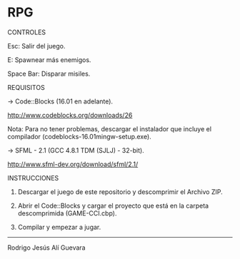 # RPG

CONTROLES

   Esc: Salir del juego.
   
   E: Spawnear más enemigos.
   
   Space Bar: Disparar misiles.

REQUISITOS

-> Code::Blocks (16.01 en adelante).

   http://www.codeblocks.org/downloads/26

   Nota: Para no tener problemas, descargar el instalador que incluye el compilador (codeblocks-16.01mingw-setup.exe).

-> SFML - 2.1 (GCC 4.8.1 TDM (SJLJ) - 32-bit).

   http://www.sfml-dev.org/download/sfml/2.1/

INSTRUCCIONES

1. Descargar el juego de este repositorio y descomprimir el Archivo ZIP.

2. Abrir el Code::Blocks y cargar el proyecto que está en la carpeta descomprimida (GAME-CCI.cbp).

3. Compilar y empezar a jugar.

-------------------------------------------------------------------------------------------------------------------------

Rodrigo Jesús Alí Guevara
